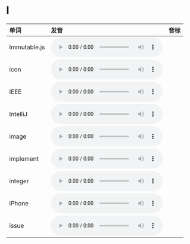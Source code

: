 
# I

| 单词  | 发音 | 音标 |
| :-- | :-- | :-- |
| Immutable.js | <audio :src="$withBase('/audio/Immutabledot-js.mp3')" controls="controls" controlslist="nodownload"></audio> |  |
| icon | <audio :src="$withBase('/audio/icon.mp3')" controls="controls" controlslist="nodownload"></audio> |  |
| IEEE | <audio :src="$withBase('/audio/IEEE.mp3')" controls="controls" controlslist="nodownload"></audio> |  |
| IntelliJ | <audio :src="$withBase('/audio/IntelliJ.mp3')" controls="controls" controlslist="nodownload"></audio> |  |
| image | <audio :src="$withBase('/audio/image.mp3')" controls="controls" controlslist="nodownload"></audio> |  |
| implement | <audio :src="$withBase('/audio/implement.mp3')" controls="controls" controlslist="nodownload"></audio> |  |
| integer | <audio :src="$withBase('/audio/integer.mp3')" controls="controls" controlslist="nodownload"></audio> |  |
| iPhone | <audio :src="$withBase('/audio/iPhone.mp3')" controls="controls" controlslist="nodownload"></audio> |  |
| issue | <audio :src="$withBase('/audio/issue.mp3')" controls="controls" controlslist="nodownload"></audio> |  |
